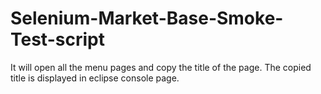 # Selenium-Market-Base-Smoke-Test-script
It will open all the menu pages and copy the title of the page. The copied title is displayed in eclipse console page.
